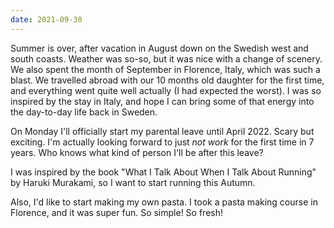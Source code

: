 ```yaml
---
date: 2021-09-30
---
```


Summer is over, after vacation in August down on the Swedish west and south coasts. Weather was so-so, but it was nice with a change of scenery. We also spent the month of September in Florence, Italy, which was such a blast. We travelled abroad with our 10 months old daughter for the first time, and everything went quite well actually (I had expected the worst). I was so inspired by the stay in Italy, and hope I can bring some of that energy into the day-to-day life back in Sweden.

On Monday I'll officially start my parental leave until April 2022. Scary but exciting. I'm actually looking forward to just _not work_ for the first time in 7 years. Who knows what kind of person I'll be after this leave?

I was inspired by the book "What I Talk About When I Talk About Running" by Haruki Murakami, so I want to start running this Autumn.

Also, I'd like to start making my own pasta. I took a pasta making course in Florence, and it was super fun. So simple! So fresh!
